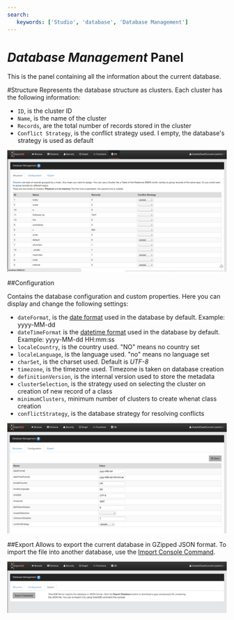 ```yaml
---
search:
   keywords: ['Studio', 'database', 'Database Management']
---
```


# _Database Management_ Panel
This is the panel containing all the information about the current database.

#Structure
Represents the database structure as clusters. Each cluster has the following information:
- `ID`, is the cluster ID
- `Name`, is the name of the cluster
- `Records`, are the total number of records stored in the cluster
- `Conflict Strategy`, is the conflict strategy used. I empty, the database's strategy is used as default

![Structure](../../images/structure.png)

##Configuration

Contains the database configuration and custom properties. Here you can display and change the following settings:
- `dateFormat`, is the [date format](../general/Managing-Dates.md) used in the database by default. Example: yyyy-MM-dd
- `dateTimeFormat` is the [datetime format](../general/Managing-Dates.md) used in the database by default. Example: yyyy-MM-dd HH:mm:ss
- `localeCountry`, is the country used. "NO" means no country set
- `localeLanguage`, is the language used. "no" means no language set
- `charSet`,	is the charset used. Default is *UTF-8*
- `timezone`, is the timezone used. Timezone is taken on database creation
- `definitionVersion`, is the internal version used to store the metadata	
- `clusterSelection`, is the strategy used on selecting the cluster on creation of new record of a class
- `minimumClusters`, minimum number of clusters to create whenat class creation
- `conflictStrategy`, is the database strategy for resolving conflicts

![Configuration](../../images/configuration.png)

##Export
Allows to export the current database in GZipped JSON format. To import the file into another database, use the [Import Console Command](../console/Console-Command-Import.md).

![Export](../../images/import-export.png)
